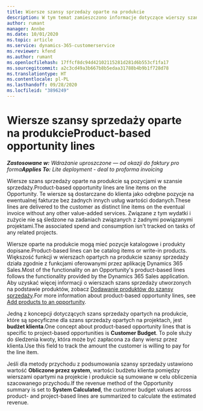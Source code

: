 ```yaml
---
title: Wiersze szansy sprzedaży oparte na produkcie
description: W tym temat zamieszczono informacje dotyczące wierszy szansy sprzedaży opartych na produkcie w Project Operations.
author: rumant
manager: Annbe
ms.date: 10/01/2020
ms.topic: article
ms.service: dynamics-365-customerservice
ms.reviewer: kfend
ms.author: rumant
ms.openlocfilehash: 17ffcf8dc94d42102115281d281d6b553cf1fa17
ms.sourcegitcommit: a2c3cd49a3b667b8b5edaa31788b4b9b1f728d78
ms.translationtype: HT
ms.contentlocale: pl-PL
ms.lasthandoff: 09/28/2020
ms.locfileid: "3896249"
---
```

# <a name="product-based-opportunity-lines"></a><span data-ttu-id="c6615-103">Wiersze szansy sprzedaży oparte na produkcie</span><span class="sxs-lookup"><span data-stu-id="c6615-103">Product-based opportunity lines</span></span>

<span data-ttu-id="c6615-104">_**Zastosowane w:** Wdrażanie uproszczone — od okazji do faktury pro forma_</span><span class="sxs-lookup"><span data-stu-id="c6615-104">_**Applies To:** Lite deployment - deal to proforma invoicing_</span></span>

<span data-ttu-id="c6615-105">Wiersze szans sprzedaży oparte na produkcie są pozycjami w szansie sprzedaży.</span><span class="sxs-lookup"><span data-stu-id="c6615-105">Product-based opportunity lines are line items on the Opportunity.</span></span> <span data-ttu-id="c6615-106">Te wiersze są dostarczane do klienta jako odrębne pozycje na ewentualnej fakturze bez żadnych innych usług wartości dodanych.</span><span class="sxs-lookup"><span data-stu-id="c6615-106">These lines are delivered to the customer as distinct line items on the eventual invoice without any other value-added services.</span></span> <span data-ttu-id="c6615-107">Związane z tym wydatki i zużycie nie są śledzone na zadaniach związanych z żadnymi powiązanymi projektami.</span><span class="sxs-lookup"><span data-stu-id="c6615-107">The associated spend and consumption isn't tracked on tasks of any related projects.</span></span>

<span data-ttu-id="c6615-108">Wiersze oparte na produkcie mogą mieć pozycje katalogowe i produkty dopisane.</span><span class="sxs-lookup"><span data-stu-id="c6615-108">Product-based lines can be catalog items or write-in products.</span></span> <span data-ttu-id="c6615-109">Większość funkcji w wierszach opartych na produkcie szansy sprzedaży działa zgodnie z funkcjami oferowanymi przez aplikację Dynamics 365 Sales.</span><span class="sxs-lookup"><span data-stu-id="c6615-109">Most of the functionality on an Opportunity's product-based lines follows the functionality provided by the Dynamics 365 Sales application.</span></span> <span data-ttu-id="c6615-110">Aby uzyskać więcej informacji o wierszach szans sprzedaży utworzonych na podstawie produktów, zobacz [Dodawanie produktów do szansy sprzedaży](https://docs.microsoft.com/dynamics365/sales-enterprise/add-products-opportunity).</span><span class="sxs-lookup"><span data-stu-id="c6615-110">For more information about product-based opportunity lines, see [Add products to an opportunity](https://docs.microsoft.com/dynamics365/sales-enterprise/add-products-opportunity).</span></span>

<span data-ttu-id="c6615-111">Jedną z koncepcji dotyczących szans sprzedaży opartych na produkcie, które są specyficzne dla szans sprzedaży opartych na projektach, jest **budżet klienta**.</span><span class="sxs-lookup"><span data-stu-id="c6615-111">One concept about product-based opportunity lines that is specific to project-based opportunities is **Customer Budget**.</span></span> <span data-ttu-id="c6615-112">To pole służy do śledzenia kwoty, która może być zapłacona za dany wiersz przez klienta.</span><span class="sxs-lookup"><span data-stu-id="c6615-112">Use this field to track the amount the customer is willing to pay for the line item.</span></span>

<span data-ttu-id="c6615-113">Jeśli dla metody przychodu z podsumowania szansy sprzedaży ustawiono wartość **Obliczone przez system**, wartości budżetu klienta pomiędzy wierszami opartymi na projekcie i produkcie są sumowane w celu obliczenia szacowanego przychodu.</span><span class="sxs-lookup"><span data-stu-id="c6615-113">If the revenue method of the Opportunity summary is set to **System Calculated**, the customer budget values across product- and project-based lines are summarized to calculate the estimated revenue.</span></span>
